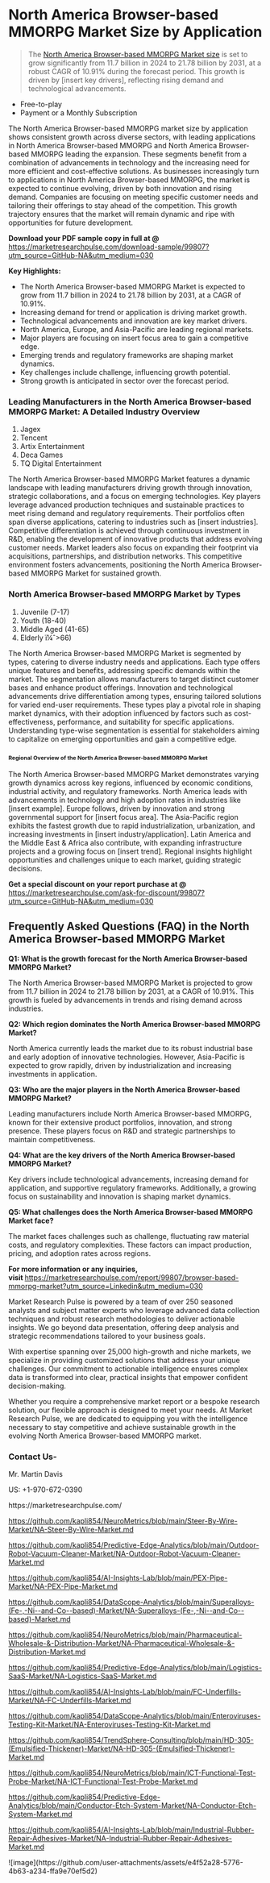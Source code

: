 <h1>North America Browser-based MMORPG Market&nbsp;Size by Application</h1><blockquote><p>The <a href="https://marketresearchpulse.com/download-sample/99807?utm_source=GitHub-NA&amp;utm_medium=030">North America Browser-based MMORPG Market size</a> is set to grow significantly from 11.7 billion in 2024 to 21.78 billion by 2031, at a robust CAGR of 10.91% during the forecast period. This growth is driven by [insert key drivers], reflecting rising demand and technological advancements.</p></blockquote><ul><li>Free-to-play <li> Payment or a Monthly Subscription</li></ul><p>The North America Browser-based MMORPG market size by application shows consistent growth across diverse sectors, with leading applications in North America Browser-based MMORPG and North America Browser-based MMORPG leading the expansion. These segments benefit from a combination of advancements in technology and the increasing need for more efficient and cost-effective solutions. As businesses increasingly turn to applications in North America Browser-based MMORPG, the market is expected to continue evolving, driven by both innovation and rising demand. Companies are focusing on meeting specific customer needs and tailoring their offerings to stay ahead of the competition. This growth trajectory ensures that the market will remain dynamic and ripe with opportunities for future development.</p><p><strong>Download your PDF sample copy in full at @ </strong><a href="https://marketresearchpulse.com/download-sample/99807?utm_source=GitHub-NA&amp;utm_medium=030">https://marketresearchpulse.com/download-sample/99807?utm_source=GitHub-NA&amp;utm_medium=030</a></p><p><strong>Key Highlights: </strong></p><ul><li>The North America Browser-based MMORPG Market is expected to grow from 11.7 billion in 2024 to 21.78 billion by 2031, at a CAGR of 10.91%.</li><li>Increasing demand for trend or application is driving market growth.</li><li>Technological advancements and innovation are key market drivers.</li><li>North America, Europe, and Asia-Pacific are leading regional markets.</li><li>Major players are focusing on insert focus area to gain a competitive edge.</li><li>Emerging trends and regulatory frameworks are shaping market dynamics.</li><li>Key challenges include challenge, influencing growth potential.</li><li>Strong growth is anticipated in sector over the forecast period.</li></ul><h3>Leading Manufacturers in the North America Browser-based MMORPG Market: A Detailed Industry Overview</h3><ol><li>Jagex</li><li>Tencent</li><li>Artix Entertainment</li><li>Deca Games</li><li>TQ Digital Entertainment</li></ol><div class="flex max-w-full flex-col flex-grow"><div class="min-h-8 text-message flex w-full flex-col items-end gap-2 whitespace-normal break-words [.text-message+&amp;]:mt-5" dir="auto" data-message-author-role="assistant" data-message-id="fd8432e4-4910-450d-b182-61b7bfb0a01f" data-message-model-slug="gpt-4o"><div class="flex w-full flex-col gap-1 empty:hidden first:pt-[3px]"><div class="markdown prose w-full break-words dark:prose-invert light"><p>The North America Browser-based MMORPG Market features a dynamic landscape with leading manufacturers driving growth through innovation, strategic collaborations, and a focus on emerging technologies. Key players leverage advanced production techniques and sustainable practices to meet rising demand and regulatory requirements. Their portfolios often span diverse applications, catering to industries such as [insert industries]. Competitive differentiation is achieved through continuous investment in R&amp;D, enabling the development of innovative products that address evolving customer needs. Market leaders also focus on expanding their footprint via acquisitions, partnerships, and distribution networks. This competitive environment fosters advancements, positioning the North America Browser-based MMORPG Market for sustained growth.</p></div></div></div></div><h3>North America Browser-based MMORPG Market by Types</h3><ol><li>Juvenile (7-17) <li> Youth (18-40) <li> Middle Aged (41-65) <li> Elderly ï¼ˆ>66)</li></ol><div class="flex max-w-full flex-col flex-grow"><div class="min-h-8 text-message flex w-full flex-col items-end gap-2 whitespace-normal break-words [.text-message+&amp;]:mt-5" dir="auto" data-message-author-role="assistant" data-message-id="084470be-0bb7-4664-bddf-5156b4f41249" data-message-model-slug="gpt-4o-mini"><div class="flex w-full flex-col gap-1 empty:hidden first:pt-[3px]"><div class="markdown prose w-full break-words dark:prose-invert light"><p>The North America Browser-based MMORPG Market is segmented by types, catering to diverse industry needs and applications. Each type offers unique features and benefits, addressing specific demands within the market. The segmentation allows manufacturers to target distinct customer bases and enhance product offerings. Innovation and technological advancements drive differentiation among types, ensuring tailored solutions for varied end-user requirements. These types play a pivotal role in shaping market dynamics, with their adoption influenced by factors such as cost-effectiveness, performance, and suitability for specific applications. Understanding type-wise segmentation is essential for stakeholders aiming to capitalize on emerging opportunities and gain a competitive edge.</p></div></div></div></div><h3><span style="font-size: 11px;">Regional Overview of the North America Browser-based MMORPG Market</span></h3><div class="flex max-w-full flex-col flex-grow"><div class="min-h-8 text-message flex w-full flex-col items-end gap-2 whitespace-normal break-words [.text-message+&amp;]:mt-5" dir="auto" data-message-author-role="assistant" data-message-id="e9038762-ce64-4e30-91c9-9bd413514231" data-message-model-slug="gpt-4o-mini"><div class="flex w-full flex-col gap-1 empty:hidden first:pt-[3px]"><div class="markdown prose w-full break-words dark:prose-invert light"><p>The North America Browser-based MMORPG Market demonstrates varying growth dynamics across key regions, influenced by economic conditions, industrial activity, and regulatory frameworks. North America leads with advancements in technology and high adoption rates in industries like [insert example]. Europe follows, driven by innovation and strong governmental support for [insert focus area]. The Asia-Pacific region exhibits the fastest growth due to rapid industrialization, urbanization, and increasing investments in [insert industry/application]. Latin America and the Middle East &amp; Africa also contribute, with expanding infrastructure projects and a growing focus on [insert trend]. Regional insights highlight opportunities and challenges unique to each market, guiding strategic decisions.</p></div></div></div></div><p><strong>Get a special discount on your report purchase at @ </strong><a href="https://marketresearchpulse.com/ask-for-discount/99807?utm_source=GitHub-NA&amp;utm_medium=030">https://marketresearchpulse.com/ask-for-discount/99807?utm_source=GitHub-NA&amp;utm_medium=030</a></p><h2>Frequently Asked Questions (FAQ) in the North America Browser-based MMORPG Market</h2><p><strong>Q1: What is the growth forecast for the North America Browser-based MMORPG Market?</strong></p><p>The North America Browser-based MMORPG Market is projected to grow from 11.7 billion in 2024 to 21.78 billion by 2031, at a CAGR of 10.91%. This growth is fueled by advancements in trends and rising demand across industries.</p><p><strong>Q2: Which region dominates the North America Browser-based MMORPG Market?</strong></p><p>North America currently leads the market due to its robust industrial base and early adoption of innovative technologies. However, Asia-Pacific is expected to grow rapidly, driven by industrialization and increasing investments in application.</p><p><strong>Q3: Who are the major players in the North America Browser-based MMORPG Market?</strong></p><p>Leading manufacturers include North America Browser-based MMORPG, known for their extensive product portfolios, innovation, and strong presence. These players focus on R&amp;D and strategic partnerships to maintain competitiveness.</p><p><strong>Q4: What are the key drivers of the North America Browser-based MMORPG Market?</strong></p><p>Key drivers include technological advancements, increasing demand for application, and supportive regulatory frameworks. Additionally, a growing focus on sustainability and innovation is shaping market dynamics.</p><p><strong>Q5: What challenges does the North America Browser-based MMORPG Market face?</strong></p><p>The market faces challenges such as challenge, fluctuating raw material costs, and regulatory complexities. These factors can impact production, pricing, and adoption rates across regions.</p><p><strong>For more information or any inquiries, visit&nbsp;</strong><a href="https://marketresearchpulse.com/report/99807/browser-based-mmorpg-market?utm_source=Linkedin&utm_medium=030">https://marketresearchpulse.com/report/99807/browser-based-mmorpg-market?utm_source=Linkedin&utm_medium=030</a></p><p>Market Research Pulse is powered by a team of over 250 seasoned analysts and subject matter experts who leverage advanced data collection techniques and robust research methodologies to deliver actionable insights. We go beyond data presentation, offering deep analysis and strategic recommendations tailored to your business goals.</p><p>With expertise spanning over 25,000 high-growth and niche markets, we specialize in providing customized solutions that address your unique challenges. Our commitment to actionable intelligence ensures complex data is transformed into clear, practical insights that empower confident decision-making.</p><p>Whether you require a comprehensive market report or a bespoke research solution, our flexible approach is designed to meet your needs. At Market Research Pulse, we are dedicated to equipping you with the intelligence necessary to stay competitive and achieve sustainable growth in the evolving North America Browser-based MMORPG market.</p><h3><strong>Contact Us-</strong></h3><p>Mr. Martin Davis</p><p>US: +1-970-672-0390</p><p>https://marketresearchpulse.com/</p><p><a href="https://github.com/kapli854/NeuroMetrics/blob/main/Steer-By-Wire-Market/NA-Steer-By-Wire-Market.md">https://github.com/kapli854/NeuroMetrics/blob/main/Steer-By-Wire-Market/NA-Steer-By-Wire-Market.md</a></p><p><a href="https://github.com/kapli854/Predictive-Edge-Analytics/blob/main/Outdoor-Robot-Vacuum-Cleaner-Market/NA-Outdoor-Robot-Vacuum-Cleaner-Market.md">https://github.com/kapli854/Predictive-Edge-Analytics/blob/main/Outdoor-Robot-Vacuum-Cleaner-Market/NA-Outdoor-Robot-Vacuum-Cleaner-Market.md</a></p><p><a href="https://github.com/kapli854/AI-Insights-Lab/blob/main/PEX-Pipe-Market/NA-PEX-Pipe-Market.md">https://github.com/kapli854/AI-Insights-Lab/blob/main/PEX-Pipe-Market/NA-PEX-Pipe-Market.md</a></p><p><a href="https://github.com/kapli854/DataScope-Analytics/blob/main/Superalloys-(Fe-,-Ni--and-Co--based)-Market/NA-Superalloys-(Fe-,-Ni--and-Co--based)-Market.md">https://github.com/kapli854/DataScope-Analytics/blob/main/Superalloys-(Fe-,-Ni--and-Co--based)-Market/NA-Superalloys-(Fe-,-Ni--and-Co--based)-Market.md</a></p><p><a href="https://github.com/kapli854/NeuroMetrics/blob/main/Pharmaceutical-Wholesale-&-Distribution-Market/NA-Pharmaceutical-Wholesale-&-Distribution-Market.md">https://github.com/kapli854/NeuroMetrics/blob/main/Pharmaceutical-Wholesale-&-Distribution-Market/NA-Pharmaceutical-Wholesale-&-Distribution-Market.md</a></p><p><a href="https://github.com/kapli854/Predictive-Edge-Analytics/blob/main/Logistics-SaaS-Market/NA-Logistics-SaaS-Market.md">https://github.com/kapli854/Predictive-Edge-Analytics/blob/main/Logistics-SaaS-Market/NA-Logistics-SaaS-Market.md</a></p><p><a href="https://github.com/kapli854/AI-Insights-Lab/blob/main/FC-Underfills-Market/NA-FC-Underfills-Market.md">https://github.com/kapli854/AI-Insights-Lab/blob/main/FC-Underfills-Market/NA-FC-Underfills-Market.md</a></p><p><a href="https://github.com/kapli854/DataScope-Analytics/blob/main/Enteroviruses-Testing-Kit-Market/NA-Enteroviruses-Testing-Kit-Market.md">https://github.com/kapli854/DataScope-Analytics/blob/main/Enteroviruses-Testing-Kit-Market/NA-Enteroviruses-Testing-Kit-Market.md</a></p><p><a href="https://github.com/kapli854/TrendSphere-Consulting/blob/main/HD-305-(Emulsified-Thickener)-Market/NA-HD-305-(Emulsified-Thickener)-Market.md">https://github.com/kapli854/TrendSphere-Consulting/blob/main/HD-305-(Emulsified-Thickener)-Market/NA-HD-305-(Emulsified-Thickener)-Market.md</a></p><p><a href="https://github.com/kapli854/NeuroMetrics/blob/main/ICT-Functional-Test-Probe-Market/NA-ICT-Functional-Test-Probe-Market.md">https://github.com/kapli854/NeuroMetrics/blob/main/ICT-Functional-Test-Probe-Market/NA-ICT-Functional-Test-Probe-Market.md</a></p><p><a href="https://github.com/kapli854/Predictive-Edge-Analytics/blob/main/Conductor-Etch-System-Market/NA-Conductor-Etch-System-Market.md">https://github.com/kapli854/Predictive-Edge-Analytics/blob/main/Conductor-Etch-System-Market/NA-Conductor-Etch-System-Market.md</a></p><p><a href="https://github.com/kapli854/AI-Insights-Lab/blob/main/Industrial-Rubber-Repair-Adhesives-Market/NA-Industrial-Rubber-Repair-Adhesives-Market.md">https://github.com/kapli854/AI-Insights-Lab/blob/main/Industrial-Rubber-Repair-Adhesives-Market/NA-Industrial-Rubber-Repair-Adhesives-Market.md</a></p>
![image](https://github.com/user-attachments/assets/e4f52a28-5776-4b63-a234-ffa9e70ef5d2)
